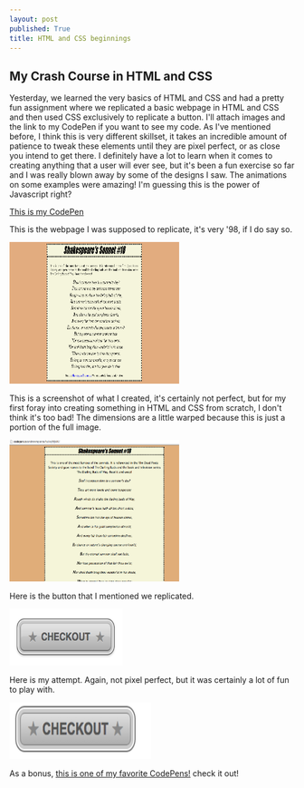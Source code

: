 ```yaml
---
layout: post
published: True
title: HTML and CSS beginnings
---
```


## My Crash Course in HTML and CSS
Yesterday, we learned the very basics of HTML and CSS and had a pretty fun
assignment where we replicated a basic webpage in HTML and CSS and then used CSS
exclusively to replicate a button. I'll attach images and the link to my CodePen
if you want to see my code. As I've mentioned before, I think this is
very different skillset, it takes an incredible amount of patience to tweak these
elements until they are pixel perfect, or as close you intend to get there. I definitely
have a lot to learn when it comes to creating anything that a user will ever see,
but it's been a fun exercise so far and I was really blown away by some of the
designs I saw. The animations on some examples were amazing! I'm guessing this is
the power of Javascript right?


[This is my CodePen](http://codepen.io/andrewmpierce/)

This is the webpage I was supposed to replicate, it's very '98, if I do say so.

<img src="/images/sonnet.png" width="300" height="250" >

This is a screenshot of what I created, it's certainly not perfect, but for my
first foray into creating something in HTML and CSS from scratch, I don't think
it's too bad! The dimensions are a little warped because this is just a portion
of the full image. 

<img src="/images/mysonnet.png" width="300" height="250" >

Here is the button that I mentioned we replicated.

<img src="/images/button.png" width="200" height="100" >

Here is my attempt. Again, not pixel perfect, but it was certainly a lot of fun
to play with.

<img src="/images/mybutton.png" width="250" height="100" >




 As a bonus, [this is one of my favorite CodePens!](http://codepen.io/lukeandrewreid/pen/LpWgmg) check it out!
